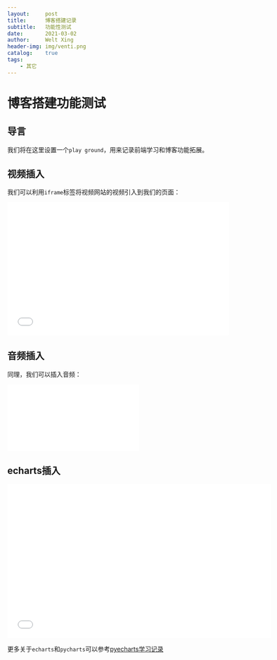 ```yaml
---
layout:     post
title:      博客搭建记录
subtitle:   功能性测试
date:       2021-03-02
author:     Welt Xing
header-img: img/venti.png
catalog:    true
tags:
    - 其它
---
```


# 博客搭建功能测试

## 导言

我们将在这里设置一个`play ground`，用来记录前端学习和博客功能拓展。

## 视频插入

我们可以利用`iframe`标签将视频网站的视频引入到我们的页面：

<div style="position: relative; padding: 30% 45%;">
    <iframe style="position: absolute; width: 100%; height: 100%; left: 0; top: 0;" 
        src="//player.bilibili.com/player.html?aid=712909579&bvid=BV1hD4y1X7Rm&cid=260231284&page=1" 
        scrolling="no" 
        border="0" 
        frameborder="no" 
        framespacing="0" 
        allowfullscreen="true">
    </iframe>
</div>

## 音频插入

同理，我们可以插入音频：

<iframe src="/file/陈致逸,HOYO-MiX - Letter From Ajax 埃阿斯的回信.mp3" 
        frameborder="no">
</iframe>

## echarts插入

<div>
    <iframe src="/file/render.html" 
        scrolling="no" 
        allowfullscreen="true" 
        width="600" 
        height="350" 
        frameborder="no">
    </iframe>
</div>

更多关于`echarts`和`pycharts`可以参考[pyecharts学习记录](https://welts.xyz/2021/03/03/pyecharts-learn/)